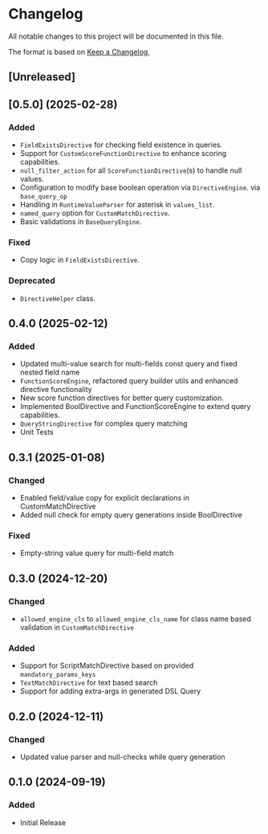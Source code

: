 # Changelog
All notable changes to this project will be documented in this file.

The format is based on [Keep a Changelog](https://keepachangelog.com/en/1.0.0/),

## [Unreleased]

## [0.5.0] (2025-02-28)
### Added
- `FieldExistsDirective` for checking field existence in queries.
- Support for `CustomScoreFunctionDirective` to enhance scoring capabilities.
- `null_filter_action` for all `ScoreFunctionDirective`(s) to handle null values.
- Configuration to modify base boolean operation via `DirectiveEngine`. via `base_query_op`
- Handling in `RuntimeValueParser` for asterisk in `values_list`.
- `named_query` option for `CustomMatchDirective`.
- Basic validations in `BaseQueryEngine`.
### Fixed
- Copy logic in `FieldExistsDirective`.
### Deprecated
- `DirectiveHelper` class.

## 0.4.0 (2025-02-12)
### Added
- Updated multi-value search for multi-fields const query and fixed nested field name
- `FunctionScoreEngine`, refactored query builder utils and enhanced directive functionality
- New score function directives for better query customization.
- Implemented BoolDirective and FunctionScoreEngine to extend query capabilities.
- `QueryStringDirective` for complex query matching
- Unit Tests

## 0.3.1 (2025-01-08)
### Changed
- Enabled field/value copy for explicit declarations in CustomMatchDirective
- Added null check for empty query generations inside BoolDirective
### Fixed
- Empty-string value query for multi-field match



## 0.3.0 (2024-12-20)
### Changed
- `allowed_engine_cls` to `allowed_engine_cls_name` for class name based validation in `CustomMatchDirective`
### Added
- Support for ScriptMatchDirective based on provided `mandatory_params_keys`
- `TextMatchDirective` for text based search
- Support for adding extra-args in generated DSL Query


## 0.2.0 (2024-12-11)
### Changed
- Updated value parser and null-checks while query generation

## 0.1.0 (2024-09-19)
### Added
- Initial Release

